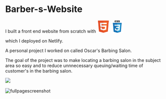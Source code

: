 # Barber-s-Website 
I built a front end  website from scratch with <code><img height="40" src="https://raw.githubusercontent.com/devicons/devicon/master/icons/html5/html5-original.svg" title="html5"></code>
<code><img height="40" src="https://raw.githubusercontent.com/devicons/devicon/master/icons/css3/css3-original-wordmark.svg" title="css3"></code>

which I deployed on Netlify.

A personal project I worked on called Oscar's Barbing Salon.

The goal of the project was to make locating a barbing salon in the subject area so easy and to reduce unnnecessary queuing/waiting time of customer's in the barbing salon.

![](https://github.com/Gift-Ojeabulu/Barber-s-Website-/blob/main/Untitled_%20Nov%2026%2C%202020%202_11%20AM.gif)

![fullpagescreenshot](https://user-images.githubusercontent.com/45846624/105469307-e2f66300-5c4c-11eb-92bb-00f2cde9c0aa.png)

